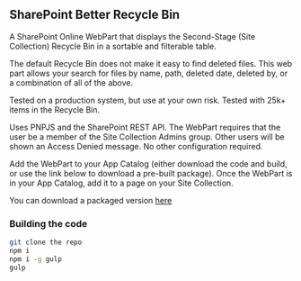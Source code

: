## SharePoint Better Recycle Bin

A SharePoint Online WebPart that displays the Second-Stage (Site Collection) Recycle Bin in a sortable and filterable table.

The default Recycle Bin does not make it easy to find deleted files. This web part allows your search for files by name, path, deleted date, deleted by, or a combination of all of the above.

Tested on a production system, but use at your own risk. Tested with 25k+ items in the Recycle Bin.

Uses PNPJS and the SharePoint REST API.
The WebPart requires that the user be a member of the Site Collection Admins group. Other users will be shown an Access Denied message. No other configuration required. 

Add the WebPart to your App Catalog (either download the code and build, or use the link below to download a pre-built package). Once the WebPart is in your App Catalog, add it to a page on your Site Collection. 

You can download a packaged version [here](https://github.com/akennel/betterrecyclebin/blob/master/better-recycle-bin.sppkg?raw=true)

### Building the code

```bash
git clone the repo
npm i
npm i -g gulp
gulp
```


